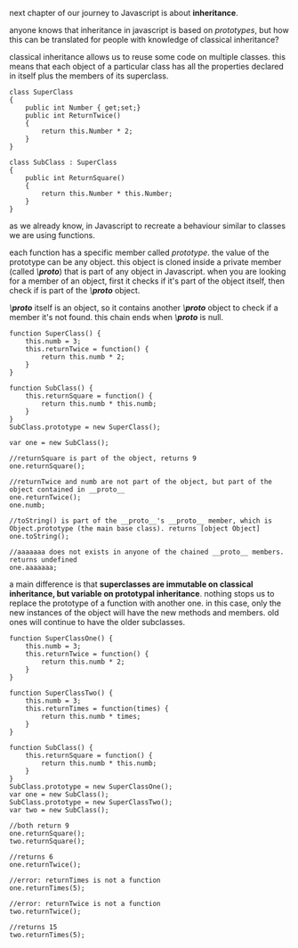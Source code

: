 next chapter of our journey to Javascript is about **inheritance**.

anyone knows that inheritance in javascript is based on *prototypes*, but how this can be translated for people with knowledge of classical inheritance?

classical inheritance allows us to reuse some code on multiple classes. this means that each object of a particular class has all the properties declared in itself plus the members of its superclass.

    class SuperClass
    {
        public int Number { get;set;}
        public int ReturnTwice()
        {
            return this.Number * 2;
        }
    }

    class SubClass : SuperClass
    {
        public int ReturnSquare()
        {
            return this.Number * this.Number;
        }
    }

as we already know, in Javascript to recreate a behaviour similar to classes we are using functions.

each function has a specific member called *prototype*. the value of the prototype can be any object. this object is cloned inside a private member (called *\\___proto___*) that is part of any object in Javascript. when you are looking for a member of an object, first it checks if it's part of the object itself, then check if is part of the *\\___proto___* object.

*\\___proto___* itself is an object, so it contains another *\\___proto___* object to check if a member it's not found. this chain ends when *\\___proto___* is null.

    function SuperClass() {
        this.numb = 3;
        this.returnTwice = function() {
            return this.numb * 2;
        }
    }

    function SubClass() {
        this.returnSquare = function() {
            return this.numb * this.numb;
        }
    }
    SubClass.prototype = new SuperClass();

    var one = new SubClass();

    //returnSquare is part of the object, returns 9
    one.returnSquare();

    //returnTwice and numb are not part of the object, but part of the object contained in __proto__
    one.returnTwice();
    one.numb;

    //toString() is part of the __proto__'s __proto__ member, which is Object.prototype (the main base class). returns [object Object]
    one.toString();

    //aaaaaaa does not exists in anyone of the chained __proto__ members. returns undefined
    one.aaaaaaa;

a main difference is that **superclasses are immutable on classical inheritance, but variable on prototypal inheritance**. nothing stops us to replace the prototype of a function with another one. in this case, only the new instances of the object will have the new methods and members. old ones will continue to have the older subclasses.

    function SuperClassOne() {
        this.numb = 3;
        this.returnTwice = function() {
            return this.numb * 2;
        }
    }

    function SuperClassTwo() {
        this.numb = 3;
        this.returnTimes = function(times) {
            return this.numb * times;
        }
    }

    function SubClass() {
        this.returnSquare = function() {
            return this.numb * this.numb;
        }
    }
    SubClass.prototype = new SuperClassOne();
    var one = new SubClass();
    SubClass.prototype = new SuperClassTwo();
    var two = new SubClass();

    //both return 9
    one.returnSquare();
    two.returnSquare();

    //returns 6
    one.returnTwice();  

    //error: returnTimes is not a function
    one.returnTimes(5);

    //error: returnTwice is not a function
    two.returnTwice();  

    //returns 15
    two.returnTimes(5); 

